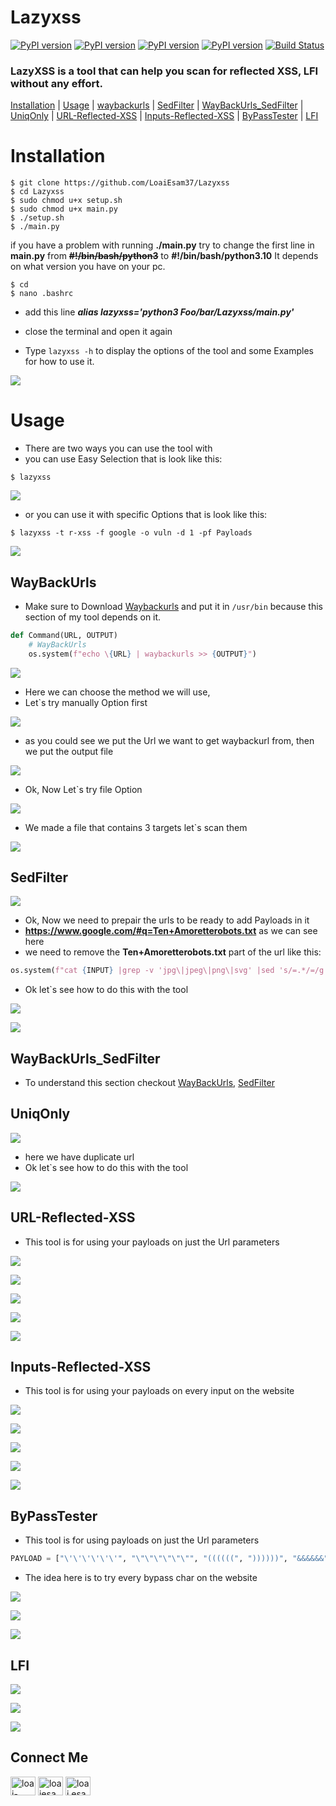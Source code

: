 # Lazyxss

[![PyPI version](https://badge.fury.io/py/multiprocessing.svg)](https://badge.fury.io/py/multiprocessing)
[![PyPI version](https://badge.fury.io/py/argparse.svg)](https://badge.fury.io/py/argparse)
[![PyPI version](https://badge.fury.io/py/urllib3.svg)](https://badge.fury.io/py/urllib3)
[![PyPI version](https://badge.fury.io/py/requests.svg)](https://badge.fury.io/py/requests)
[![Build Status](https://github.com/apache/superset/workflows/Python/badge.svg)](https://github.com/tomnomnom/waybackurls)
### LazyXSS is a tool that can help you scan for reflected XSS, LFI without any effort.

[Installation](#Installation) | [Usage](#Usage) | [waybackurls](#WayBackUrls) | [SedFilter](#SedFilter) |  [WayBackUrls_SedFilter](#WayBackUrls_SedFilter) | [UniqOnly](#UniqOnly) | [URL-Reflected-XSS](#URL-Reflected-XSS) | [Inputs-Reflected-XSS](#Inputs-Reflected-XSS) | [ByPassTester](#ByPassTester) | [LFI](#LFI)


# Installation

    $ git clone https://github.com/LoaiEsam37/Lazyxss
    $ cd Lazyxss
    $ sudo chmod u+x setup.sh
    $ sudo chmod u+x main.py
    $ ./setup.sh
    $ ./main.py

if you have a problem with running **./main.py**
try to change the first line in **main.py** from **~~#!/bin/bash/python3~~**
to **#!/bin/bash/python3.10**
It depends on what version you have on your pc.

    $ cd
    $ nano .bashrc

* add this line ***alias lazyxss='python3 Foo/bar/Lazyxss/main.py'*** 

* close the terminal and open it again

* Type ``lazyxss -h`` to display the options of the tool and some Examples for how to use it.

![](https://github.com/LoaiEsam37/Images/blob/main/lazyxss(1).png)

# Usage

* There are two ways you can use the tool with 
* you can use Easy Selection that is look like this:
        
```
$ lazyxss
```

![](https://github.com/LoaiEsam37/Images/blob/main/lazyxss(2).png)

* or you can use it with specific Options that is look like this:
```
$ lazyxss -t r-xss -f google -o vuln -d 1 -pf Payloads
```   
![](https://github.com/LoaiEsam37/Images/blob/main/lazyxss(17).png)

## WayBackUrls

   * Make sure to Download [Waybackurls](https://github.com/tomnomnom/waybackurls) and put it in ``/usr/bin`` because this section of my tool depends on it.
        
   ```python
   def Command(URL, OUTPUT)   
       # WayBackUrls
       os.system(f"echo \{URL} | waybackurls >> {OUTPUT}")
   ```

   ![](https://github.com/LoaiEsam37/Images/blob/main/lazyxss(2).png)
      
   * Here we can choose the method we will use,
   * Let\`s try manually Option first
      
   ![](https://github.com/LoaiEsam37/Images/blob/main/lazyxss(3).png)
      
   * as you could see we put the Url we want to get waybackurl from, then we put the output file
       
   ![](https://github.com/LoaiEsam37/Images/blob/main/lazyxss(4).png)
      
   * Ok, Now Let\`s try file Option

   ![](https://github.com/LoaiEsam37/Images/blob/main/lazyxss(5).png)
      
   * We made a file that contains 3 targets let\`s scan them

   ![](https://github.com/LoaiEsam37/Images/blob/main/lazyxss(6).png)
     
     
## SedFilter

   ![](https://github.com/LoaiEsam37/Images/blob/main/lazyxss(7).png)
   * Ok, Now we need to prepair the urls to be ready to add Payloads in it 
   * **https://www.google.com/#q=Ten+Amoretterobots.txt** as we can see here 
   * we need to remove the **Ten+Amoretterobots.txt** part of the url like this:

   ```python
   os.system(f"cat {INPUT} |grep -v 'jpg\|jpeg\|png\|svg' |sed 's/=.*/=/g' |uniq > {OUTPUT}")
   ```

   * Ok let\`s see how to do this with the tool

   ![](https://github.com/LoaiEsam37/Images/blob/main/lazyxss(8).png)
   
   ![](https://github.com/LoaiEsam37/Images/blob/main/lazyxss(9).png)
   
## WayBackUrls_SedFilter
   * To understand this section checkout [WayBackUrls](#WayBackUrls), [SedFilter](#SedFilter)
 
## UniqOnly

   ![](https://github.com/LoaiEsam37/Images/blob/main/lazyxss(10).png)
   
   * here we have duplicate url
   * Ok let\`s see how to do this with the tool
   
   ![](https://github.com/LoaiEsam37/Images/blob/main/lazyxss(11).png)
    
## URL-Reflected-XSS
  
  * This tool is for using your payloads on just the Url parameters
  
   ![](https://github.com/LoaiEsam37/Images/blob/main/lazyxss(12).png)
   
   ![](https://github.com/LoaiEsam37/Images/blob/main/lazyxss(13).png)
   
   ![](https://github.com/LoaiEsam37/Images/blob/main/lazyxss(14).png)
   
   ![](https://github.com/LoaiEsam37/Images/blob/main/lazyxss(15).png)
   
   ![](https://github.com/LoaiEsam37/Images/blob/main/lazyxss(16).png)

## Inputs-Reflected-XSS
   
   * This tool is for using your payloads on every input on the website
   
   ![](https://github.com/LoaiEsam37/Images/blob/main/lazyxss(12).png)
   
   ![](https://github.com/LoaiEsam37/Images/blob/main/lazyxss(13).png)
   
   ![](https://github.com/LoaiEsam37/Images/blob/main/lazyxss(14).png)
   
   ![](https://github.com/LoaiEsam37/Images/blob/main/lazyxss(15).png)
   
   ![](https://github.com/LoaiEsam37/Images/blob/main/lazyxss(16).png)
   
## ByPassTester
   
   * This tool is for using payloads on just the Url parameters
  
   ```python
   PAYLOAD = ["\'\'\'\'\'\'", "\"\"\"\"\"\"", "((((((", "))))))", "&&&&&&", ">>>>>>", "<<<<<<", "\\\\\\\\\\\\"]
   ```
   
   * The idea here is to try every bypass char on the website
   
   ![](https://github.com/LoaiEsam37/Images/blob/main/lazyxss(14).png)
   
   ![](https://github.com/LoaiEsam37/Images/blob/main/lazyxss(15).png)
   
   ![](https://github.com/LoaiEsam37/Images/blob/main/lazyxss(16).png)
   
   
## LFI

   ![](https://github.com/LoaiEsam37/Images/blob/main/lazyxss(14).png)
   
   ![](https://github.com/LoaiEsam37/Images/blob/main/lazyxss(15).png)
   
   ![](https://github.com/LoaiEsam37/Images/blob/main/lazyxss(16).png)

## Connect Me

<a href="https://linkedin.com/in/loai-esam-109971215" target="blank"><img align="center" src="https://raw.githubusercontent.com/rahuldkjain/github-profile-readme-generator/master/src/images/icons/Social/linked-in-alt.svg" alt="loai-esam-109971215" height="30" width="40" /></a>
<a href="https://stackoverflow.com/users/loaiesam27" target="blank"><img align="center" src="https://raw.githubusercontent.com/rahuldkjain/github-profile-readme-generator/master/src/images/icons/Social/stack-overflow.svg" alt="loaiesam27" height="30" width="40" /></a>
<a href="https://fb.com/loai.esam.16" target="blank"><img align="center" src="https://raw.githubusercontent.com/rahuldkjain/github-profile-readme-generator/master/src/images/icons/Social/facebook.svg" alt="loai.esam.16" height="30" width="40" /></a>
</p>

